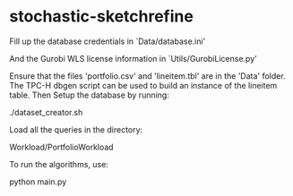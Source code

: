 ﻿# stochastic-sketchrefine

Fill up the database credentials in `Data/database.ini'

And the Gurobi WLS license information in `Utils/GurobiLicense.py'

Ensure that the files 'portfolio.csv' and 'lineitem.tbl' are in the 'Data' folder. The TPC-H dbgen script can be used to build an instance of the lineitem table. Then Setup the database by running:

./dataset_creator.sh

Load all the queries in the directory:

Workload/PortfolioWorkload

To run the algorithms, use:

python main.py

